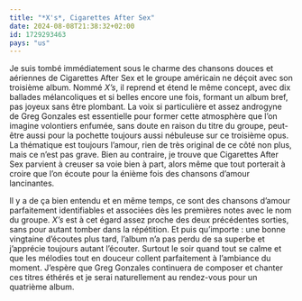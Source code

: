 ```yaml
---
title: "*X's*, Cigarettes After Sex"
date: 2024-08-08T21:38:32+02:00
id: 1729293463 
pays: "us"
---
```


Je suis tombé immédiatement sous le charme des chansons douces et aériennes de Cigarettes After Sex et le groupe américain ne déçoit avec son troisième album. Nommé *X’s*, il reprend et étend le même concept, avec dix ballades mélancoliques et si belles encore une fois, formant un album bref, pas joyeux sans être plombant. La voix si particulière et assez androgyne de Greg Gonzales est essentielle pour former cette atmosphère que l’on imagine volontiers enfumée, sans doute en raison du titre du groupe, peut-être aussi pour la pochette toujours aussi nébuleuse sur ce troisième opus. La thématique est toujours l’amour, rien de très original de ce côté non plus, mais ce n’est pas grave. Bien au contraire, je trouve que Cigarettes After Sex parvient à creuser sa voie bien à part, alors même que tout porterait à croire que l’on écoute pour la énième fois des chansons d’amour lancinantes. 

Il y a de ça bien entendu et en même temps, ce sont des chansons d’amour parfaitement identifiables et associées dès les premières notes avec le nom du groupe. *X’s* est à cet égard assez proche des deux précédentes sorties, sans pour autant tomber dans la répétition. Et puis qu’importe : une bonne vingtaine d’écoutes plus tard, l’album n’a pas perdu de sa superbe et j’apprécie toujours autant l’écouter. Surtout le soir quand tout se calme et que les mélodies tout en douceur collent parfaitement à l’ambiance du moment. J’espère que Greg Gonzales continuera de composer et chanter ces titres éthérés et je serai naturellement au rendez-vous pour un quatrième album. 